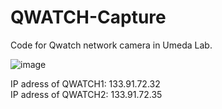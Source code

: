 # QWATCH-Capture
Code for Qwatch network camera in Umeda Lab.

![image](https://user-images.githubusercontent.com/64144764/202359497-b564c99b-ef2f-4c41-a037-a2d3f748ef56.png)

IP adress of QWATCH1: 133.91.72.32
<br>
IP adress of QWATCH2: 133.91.72.35
